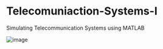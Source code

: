 # Telecomuniaction-Systems-I
Simulating Telecommunication Systems using MATLAB

![image](https://user-images.githubusercontent.com/82328705/224491501-8755c2a4-6c66-4304-9ecf-9907ca9251e3.png)

